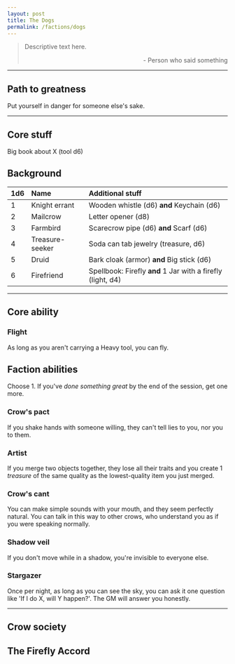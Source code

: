 ```yaml
---
layout: post
title: The Dogs
permalink: /factions/dogs
---
```


>Descriptive text here.
>
><p style="text-align: right">- Person who said something</p>

***

## Path to greatness
Put yourself in danger for someone else's sake.

***

## Core stuff
Big book about X (tool d6)

## Background

| 1d6        | Name           | Additional stuff                               |
|:-----------|:---------------|:-----------------------------------------------|
| 1          | Knight errant  | Wooden whistle (d6) <b>and</b> Keychain (d6)   |
| 2          | Mailcrow       | Letter opener (d8)                             |
| 3          | Farmbird       | Scarecrow pipe (d6) <b>and</b> Scarf (d6)      |
| 4          | Treasure-seeker | Soda can tab jewelry (treasure, d6)           |
| 5          | Druid          | Bark cloak (armor) <b>and</b> Big stick (d6)   |
| 6          | Firefriend     | Spellbook: Firefly <b>and</b> 1 Jar with a firefly (light, d4) |

***

## Core ability

### Flight
As long as you aren't carrying a Heavy tool, you can fly.

## Faction abilities
Choose 1. If you've <i>done something great</i> by the end of the session, get one more.

### Crow's pact
If you shake hands with someone willing, they can't tell lies to you, nor you to them.

### Artist
If you merge two objects together, they lose all their traits and you create 1 <i>treasure</i> of the same quality as the lowest-quality item you just merged.

### Crow's cant
You can make simple sounds with your mouth, and they seem perfectly natural. You can talk in this way to other crows, who understand you as if you were speaking normally.

### Shadow veil
If you don't move while in a shadow, you're invisible to everyone else.

### Stargazer
Once per night, as long as you can see the sky, you can ask it one question like 'If I do X, will Y happen?'. The GM will answer you honestly.

***

## Crow society

## The Firefly Accord



